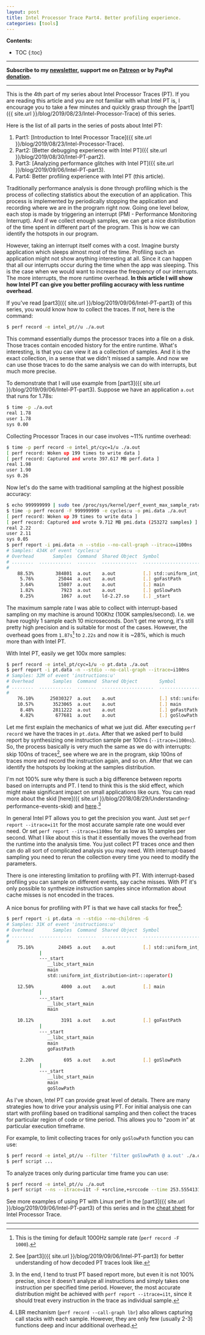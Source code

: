 ```yaml
---
layout: post
title: Intel Processor Trace Part4. Better profiling experience.
categories: [tools]
---
```


**Contents:**
* TOC
{:toc}

------
**Subscribe to my [newsletter](https://products.easyperf.net/newsletter), support me on [Patreon](https://www.patreon.com/dendibakh) or by PayPal [donation](https://www.paypal.com/cgi-bin/webscr?cmd=_donations&business=TBM3NW8TKTT34&currency_code=USD&source=url).**

------

This is the 4th part of my series about Intel Processor Traces (PT). If you are reading this article and you are not familiar with what Intel PT is, I encourage you to take a few minutes and quickly grasp through the [part1]({{ site.url }}/blog/2019/08/23/Intel-Processor-Trace) of this series.

Here is the list of all parts in the series of posts about Intel PT:
1. Part1: [Introduction to Intel Processor Trace]({{ site.url }}/blog/2019/08/23/Intel-Processor-Trace).
2. Part2: [Better debugging experience with Intel PT]({{ site.url }}/blog/2019/08/30/Intel-PT-part2).
3. Part3: [Analyzing performance glitches with Intel PT]({{ site.url }}/blog/2019/09/06/Intel-PT-part3).
4. Part4: Better profiling experience with Intel PT (this article).

Traditionally performance analysis is done through profiling which is the process of collecting statistics about the execution of an application. This process is implemented by periodically stopping the application and recording where we are in the program right now. Going one level below, each stop is made by triggering an interrupt (PMI - Performance Monitoring Interrupt). And if we collect enough samples, we can get a nice distribution of the time spent in different part of the program. This is how we can identify the hotspots in our program.

However, taking an interrupt itself comes with a cost. Imagine bursty application which sleeps almost most of the time. Profiling such an application might not show anything interesting at all. Since it can happen that all our interrupts occur during the time when the app was sleeping. This is the case when we would want to increase the frequency of our interrupts. The more interrupts, the more runtime overhead. **In this article I will show how Intel PT can give you better profiling accuracy with less runtime overhead**.

If you've read [part3]({{ site.url }}/blog/2019/09/06/Intel-PT-part3) of this series, you would know how to collect the traces. If not, here is the command:

```bash
$ perf record -e intel_pt//u ./a.out
```

This command essentially dumps the processor traces into a file on a disk. Those traces contain encoded history for the entire runtime. What's interesting, is that you can view it as a collection of samples. And it is the exact collection, in a sense that we didn't missed a sample. And now we can use those traces to do the same analysis we can do with interrupts, but much more precise.

To demonstrate that I will use example from [part3]({{ site.url }}/blog/2019/09/06/Intel-PT-part3). Suppose we have an application `a.out` that runs for 1.78s:

```bash
$ time -p ./a.out
real 1.78
user 1.78
sys 0.00
```

Collecting Processor Traces in our case involves ~11% runtime overhead:

```bash
$ time -p perf record -e intel_pt/cyc=1/u ./a.out
[ perf record: Woken up 199 times to write data ]
[ perf record: Captured and wrote 397.617 MB perf.data ]
real 1.98
user 1.90
sys 0.26
```

Now let's do the same with traditional sampling at the highest possible accuracy:

```bash
$ echo 999999999 | sudo tee /proc/sys/kernel/perf_event_max_sample_rate
$ time -p perf record -F 999999999 -e cycles:u -o pmi.data ./a.out
[ perf record: Woken up 39 times to write data ]
[ perf record: Captured and wrote 9.712 MB pmi.data (253272 samples) ]
real 2.22
user 2.11
sys 0.05
$ perf report -i pmi.data -n --stdio --no-call-graph --itrace=i100ns
# Samples: 434K of event 'cycles:u'
# Overhead       Samples  Command  Shared Object  Symbol                                                                                                                         
# ........  ............  .......  .............  ..................................................
#
    88.53%        384801  a.out    a.out          [.] std::uniform_int_distribution<int>::operator()
     5.76%         25044  a.out    a.out          [.] goFastPath
     3.64%         15807  a.out    a.out          [.] main
     1.82%          7923  a.out    a.out          [.] goSlowPath
     0.25%          1067  a.out    ld-2.27.so     [.] _start
```

The maximum sample rate I was able to collect with interrupt-based sampling on my machine is around 100Khz (100K samples/second). I.e. we have roughly 1 sample each 10 microseconds. Don't get me wrong, it's still pretty high precision and is suitable for most of the cases. However, the overhead goes from `1.87s`[^1] to `2.22s` and now it is ~28%, which is much more than with Intel PT.

With Intel PT, easily we get 100x more samples:

```bash
$ perf record -e intel_pt/cyc=1/u -o pt.data ./a.out
$ perf report -i pt.data -n --stdio --no-call-graph --itrace=i100ns
# Samples: 32M of event 'instructions:u'
# Overhead       Samples  Command  Shared Object        Symbol                                                                                                                         
# ........  ............  .......  ...................  ..................................................
#
    76.10%      25030327  a.out    a.out                [.] std::uniform_int_distribution<int>::operator()
    10.57%       3523065  a.out    a.out                [.] main
     8.48%       2811222  a.out    a.out                [.] goFastPath
     4.82%        677681  a.out    a.out                [.] goSlowPath
```

Let me first explain the mechanics of what we just did. After executing `perf record` we have the traces in `pt.data`. After that we asked perf to build report by synthesizing one instruction sample per 100ns (`--itrace=i100ns`). So, the process basically is very much the same as we do with interrupts: skip 100ns of traces[^2], see where we are in the program, skip 100ns of traces more and record the instruction again, and so on. After that we can identify the hotspots by looking at the samples distribution. 

I'm not 100% sure why there is such a big difference between reports based on interrupts and PT. I tend to think this is the skid effect, which might make significant impact on small applications like ours. You can read more about the skid [here]({{ site.url }}/blog/2018/08/29/Understanding-performance-events-skid) and [here](https://travisdowns.github.io/blog/2019/08/20/interrupts.html).[^3] 

In general Intel PT allows you to get the precision you want. Just set `perf report --itrace=i1t` for the most accurate sample rate one would ever need. Or set `perf report --itrace=i100ms` for as low as 10 samples per second. What I like about this is that it essentially moves the overhead from the runtime into the analysis time. You just collect PT traces once and then can do all sort of complicated analysis you may need. With interrupt-based sampling you need to rerun the collection every time you need to modify the parameters.

There is one interesting limitation to profiling with PT. With interrupt-based profiling you can sample on different events, say cache misses. With PT it's only possible to synthesize instruction samples since information about cache misses is not encoded in the traces.

A nice bonus for profiling with PT is that we have call stacks for free[^4]: 

```bash
$ perf report -i pt.data -n --stdio --no-children -G
# Samples: 31K of event 'instructions:u'
# Overhead       Samples  Command  Shared Object  Symbol                                                                                                                         
# ........  ............  .......  .............  ..................................................
#
    75.16%         24045  a.out    a.out          [.] std::uniform_int_distribution<int>::operator()
            |
            ---_start
               __libc_start_main
               main
               std::uniform_int_distribution<int>::operator()

    12.50%          4000  a.out    a.out          [.] main
            |
            ---_start
               __libc_start_main
               main

    10.12%          3191  a.out    a.out          [.] goFastPath
            |
            ---_start
               __libc_start_main
               main
               goFastPath

     2.20%           695  a.out    a.out          [.] goSlowPath
            |
            ---_start
               __libc_start_main
               main
               goSlowPath
```

As I've shown, Intel PT can provide great level of details. There are many strategies how to drive your analysis using PT. For initial analysis one can start with profiling based on traditional sampling and then collect the traces for particular region of code or time period. This allows you to "zoom in" at particular execution timeframe. 

For example, to limit collecting traces for only `goSlowPath` function you can use:
```bash
$ perf record -e intel_pt//u --filter 'filter goSlowPath @ a.out' ./a.out
$ perf script ...
```

To analyze traces only during particular time frame you can use:
```bash
$ perf record -e intel_pt//u ./a.out
$ perf script --ns --itrace=i1t -F +srcline,+srccode --time 253.555413140,253.555413520 > time_range.dump
```

See more examples of using PT with Linux perf in the [part3]({{ site.url }}/blog/2019/09/06/Intel-PT-part3) of this series and in the [cheat sheet](http://halobates.de/blog/p/410) for Intel Processor Trace.


------

[^1]: This is the timing for default 1000Hz sample rate (`perf record -F 1000`).
[^2]: See [part3]({{ site.url }}/blog/2019/09/06/Intel-PT-part3) for better understanding of how decoded PT traces look like.
[^3]: In the end, I tend to trust PT based report more, but even it is not 100% precise, since it doesn't analyze all instructions and simply takes one instruction per specified time period. However, the most accurate distribution might be achieved with `perf report --itrace=i1t`, since it should treat every instruction in the trace as individual sample.
[^4]: LBR mechanism (`perf record --call-graph lbr`) also allows capturing call stacks with each sample. However, they are only few (usually 2-3) functions deep and incur additional overhead.

